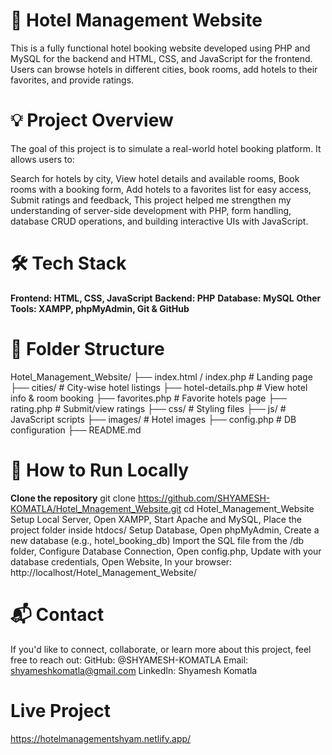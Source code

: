 # 🏨 Hotel Management Website 
This is a fully functional hotel booking website developed using PHP and MySQL for the backend and HTML, CSS, and JavaScript for the frontend.
Users can browse hotels in different cities, book rooms, add hotels to their favorites, and provide ratings.

# 💡 Project Overview
The goal of this project is to simulate a real-world hotel booking platform. It allows users to:

Search for hotels by city,
View hotel details and available rooms,
Book rooms with a booking form,
Add hotels to a favorites list for easy access,
Submit ratings and feedback,
This project helped me strengthen my understanding of server-side development with PHP, form handling, database CRUD operations, and building interactive UIs with JavaScript.

# 🛠️ Tech Stack
**Frontend: HTML, CSS, JavaScript**
**Backend: PHP**
**Database: MySQL**
**Other Tools: XAMPP, phpMyAdmin, Git & GitHub**
# 📁 Folder Structure
Hotel_Management_Website/
├── index.html / index.php       # Landing page
├── cities/                      # City-wise hotel listings
├── hotel-details.php           # View hotel info & room booking
├── favorites.php               # Favorite hotels page
├── rating.php                  # Submit/view ratings
├── css/                        # Styling files
├── js/                         # JavaScript scripts
├── images/                     # Hotel images
├── config.php                  # DB configuration
├── README.md

# 🚀 How to Run Locally
**Clone the repository**
git clone https://github.com/SHYAMESH-KOMATLA/Hotel_Mnagement_Website.git
cd Hotel_Management_Website
Setup Local Server,
Open XAMPP,
Start Apache and MySQL,
Place the project folder inside htdocs/
Setup Database,
Open phpMyAdmin,
Create a new database (e.g., hotel_booking_db)
Import the SQL file from the /db folder,
Configure Database Connection,
Open config.php,
Update with your database credentials,
Open Website,
In your browser: http://localhost/Hotel_Management_Website/

# 📬 Contact
If you'd like to connect, collaborate, or learn more about this project, feel free to reach out:
GitHub: @SHYAMESH-KOMATLA
Email: shyameshkomatla@gmail.com
LinkedIn: Shyamesh Komatla
# Live Project 
https://hotelmanagementshyam.netlify.app/
